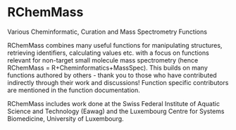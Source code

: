# RChemMass
Various Cheminformatic, Curation and Mass Spectrometry Functions

RChemMass combines many useful functions for manipulating 
structures, retrieving identifiers, calculating values etc. with a
focus on functions relevant for non-target small molecule mass 
spectrometry (hence RChemMass = R+Cheminformatics+MassSpec).
This builds on many functions authored by others - thank you 
to those who have contributed indirectly through their work 
and discussions! Function specific contributors are mentioned 
in the function documentation.

RChemMass includes work done at the Swiss Federal Institute
of Aquatic Science and Technology (Eawag) and the 
Luxembourg Centre for Systems Biomedicine, University
of Luxembourg. 
